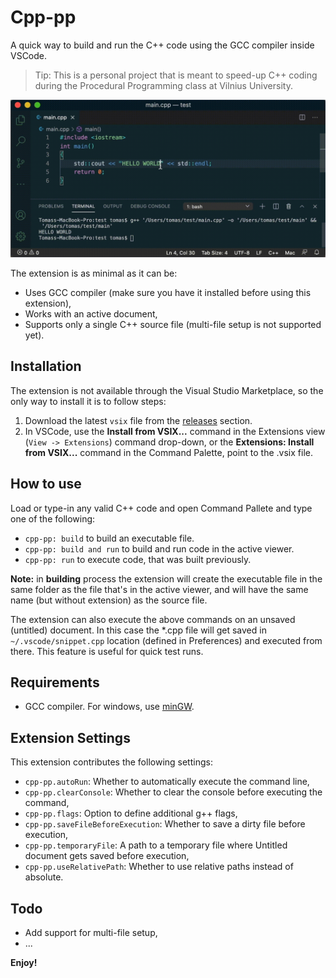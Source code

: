 
# Cpp-pp

A quick way to build and run the C++ code using the GCC compiler inside VSCode.

> Tip: This is a personal project that is meant to speed-up C++ coding during the Procedural Programming class at Vilnius University.

![cpp-pp](resources/cpp-pp.gif)

The extension is as minimal as it can be:
* Uses GCC compiler (make sure you have it installed before using this extension),
* Works with an active document,
* Supports only a single C++ source file (multi-file setup is not supported yet).

## Installation

The extension is not available through the Visual Studio Marketplace, so the only way to install it is to follow steps:
1. Download the latest `vsix` file from the [releases](https://github.com/rendertom/cpp-pp/releases) section.
2. In VSCode, use the **Install from VSIX...** command in the Extensions view (`View -> Extensions`) command drop-down, or the **Extensions: Install from VSIX...** command in the Command Palette, point to the .vsix file.

## How to use

Load or type-in any valid C++ code and open Command Pallete and type one of the following:
* `cpp-pp: build` to build an executable file.
* `cpp-pp: build and run` to build and run code in the active viewer.
* `cpp-pp: run` to execute code, that was built previously.

**Note:** in **building** process the extension will create the executable file in the same folder as the file that's in the active viewer, and will have the same name (but without extension) as the source file.

The extension can also execute the above commands on an unsaved (untitled) document. In this case the *.cpp file will get saved in `~/.vscode/snippet.cpp` location (defined in Preferences) and executed from there. This feature is useful for quick test runs.

## Requirements

  - GCC compiler. For windows, use [minGW](http://www.mingw.org/).

## Extension Settings

This extension contributes the following settings:

* `cpp-pp.autoRun`: Whether to automatically execute the command line,
* `cpp-pp.clearConsole`: Whether to clear the console before executing the command,
* `cpp-pp.flags`: Option to define additional g++ flags,
* `cpp-pp.saveFileBeforeExecution`: Whether to save a dirty file before execution,
* `cpp-pp.temporaryFile`: A path to a temporary file where Untitled document gets saved before execution,
* `cpp-pp.useRelativePath`: Whether to use relative paths instead of absolute.

## Todo

* Add support for multi-file setup,
* ...

**Enjoy!**